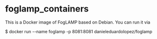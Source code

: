 # foglamp_containers

This is a Docker image of FogLAMP based on Debian.  You can run it via

$ docker run --name foglamp -p 8081:8081 danieleduardolopez/foglamp
